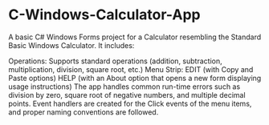 # C-Windows-Calculator-App
A basic C# Windows Forms project for a Calculator resembling the Standard Basic Windows Calculator. It includes:

Operations: Supports standard operations (addition, subtraction, multiplication, division, square root, etc.)
Menu Strip:
EDIT (with Copy and Paste options)
HELP (with an About option that opens a new form displaying usage instructions)
The app handles common run-time errors such as division by zero, square root of negative numbers, and multiple decimal points. Event handlers are created for the Click events of the menu items, and proper naming conventions are followed.

